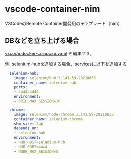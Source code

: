 # vscode-container-nim

VSCodeのRemote Container開発用のテンプレート（nim）

## DBなどを立ち上げる場合

[vscode.docker-compose.yaml](./vscode.docker-compose.yaml) を編集する。

例: selenium-hubを追加する場合、servicesに以下を追加する

```yaml
  selenium-hub:
    image: selenium/hub:3.141.59-20210830
    container_name: selenium-hub
    ports:
    - 4444:4444
    environment:
    - GRID_MAX_SESSION=10

  chrome:
    image: selenium/node-chrome:3.141.59-20210830
    container_name: selenium-chrome
    shm_size: 2gb
    depends_on:
    - selenium-hub
    environment:
    - HUB_HOST=selenium-hub
    - HUB_PORT=4444
    - NODE_MAX_SESSION=5
```
